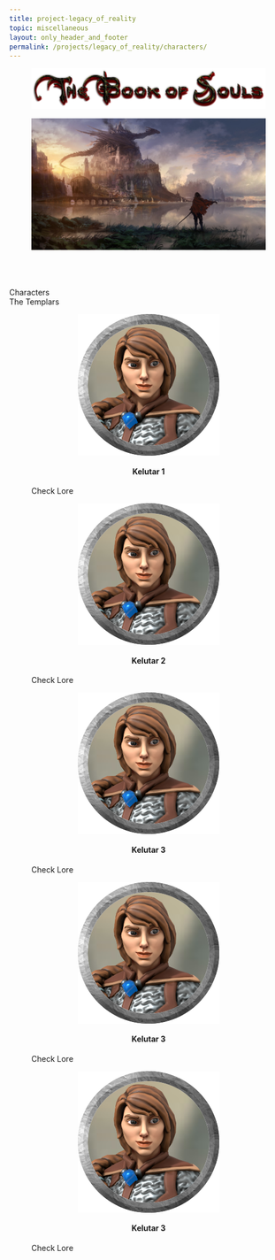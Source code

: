 ```yaml
---
title: project-legacy_of_reality
topic: miscellaneous
layout: only_header_and_footer
permalink: /projects/legacy_of_reality/characters/
---
```



<div class="section" id="about">
  <div class="container">
    <div class="h1 text-center mb-4 title" style="text-align: left;">
      <figure class="cc-effect">
        <img src="/assets/images/project-legacy_of_reality-name.jpg" alt="Image"/>
      </figure>  
    </div>
    <div class="cc-porfolio-image img-raised" data-aos="fade-up" data-aos-anchor-placement="top-bottom">
      <figure class="cc-effect">
        <img src="/assets/images/project-legacy_of_reality-title.jpg" alt="Image"/>
      </figure>
    </div>
    <br>
    <br>
    <br>
    <div class="h1 text-center mb-4 title">
      Characters
    </div>
    <div class="h2 text-left mb-4 title">
      The Templars
    </div>    
    <div class="tab-content gallery mt-5">
      <div class="tab-pane active" id="miscellaneous1">
        <div class="ml-auto mr-auto">
          <div class="row">
            <div class="col">
              <div class="cc-porfolio-image img-raised" data-aos="fade-up" data-aos-anchor-placement="top-bottom">
                <figure class="cc-effect"><img style="display:block;margin-left: auto;margin-right: auto;" src="/assets/images/project-legacy_of_reality-character-auriol.png" alt="Image"/>
                <h4 style="text-align:center">Kelutar 1</h4>
                  <figcaption>
                    <a href="characters"></a>
                    <div class="h4">Check Lore</div>
                  </figcaption>
                </figure>
              </div>
            </div>
            <div class="col">
              <div class="cc-porfolio-image img-raised" data-aos="fade-up" data-aos-anchor-placement="top-bottom">
                <figure class="cc-effect"><img style="display:block;margin-left: auto;margin-right: auto;" src="/assets/images/project-legacy_of_reality-character-auriol.png" alt="Image"/>
                <h4 style="text-align:center">Kelutar 2</h4>
                  <figcaption>
                    <a href="characters"></a>
                    <div class="h4">Check Lore</div>
                  </figcaption>
                </figure>
              </div>
            </div>
            <div class="col">
              <div class="cc-porfolio-image img-raised" data-aos="fade-up" data-aos-anchor-placement="top-bottom">
                <figure class="cc-effect"><img style="display:block;margin-left: auto;margin-right: auto;" src="/assets/images/project-legacy_of_reality-character-auriol.png" alt="Image"/>
                <h4 style="text-align:center">Kelutar 3</h4>
                  <figcaption>
                    <a href="characters"></a>
                    <div class="h4">Check Lore</div>
                  </figcaption>
                </figure>
              </div>
            </div>
            <div class="col">
              <div class="cc-porfolio-image img-raised" data-aos="fade-up" data-aos-anchor-placement="top-bottom">
                <figure class="cc-effect"><img style="display:block;margin-left: auto;margin-right: auto;" src="/assets/images/project-legacy_of_reality-character-auriol.png" alt="Image"/>
                <h4 style="text-align:center">Kelutar 3</h4>
                  <figcaption>
                    <a href="characters"></a>
                    <div class="h4">Check Lore</div>
                  </figcaption>
                </figure>
              </div>
            </div>
            <div class="col">
              <div class="cc-porfolio-image img-raised" data-aos="fade-up" data-aos-anchor-placement="top-bottom">
                <figure class="cc-effect"><img style="display:block;margin-left: auto;margin-right: auto;" src="/assets/images/project-legacy_of_reality-character-auriol.png" alt="Image"/>
                <h4 style="text-align:center">Kelutar 3</h4>
                  <figcaption>
                    <a href="characters"></a>
                    <div class="h4">Check Lore</div>
                  </figcaption>
                </figure>
              </div>
            </div>
          </div>
        </div>
      </div>
    </div>




  </div>
</div>
